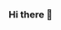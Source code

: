 ### Hi there 👋

<!--
**arpitpansari/arpitpansari** is a ✨ _special_ ✨ repository because its `README.md` (this file) appears on your GitHub profile.

Here are some ideas to get you started:
- 👋 Hi, I’m Arpit
- 👀 I’m interested in just about everything related to Programming..
- 🌱 I’m currently learning a lot actually SQL, Data Structures and Algorithms, and i am also learning full stack development.
- 💞️ I’m looking to collaborate on anything related to what i am learning...
- 📫 How to reach me? Mail me at arpitpansari98@gmail.com ...
-->
